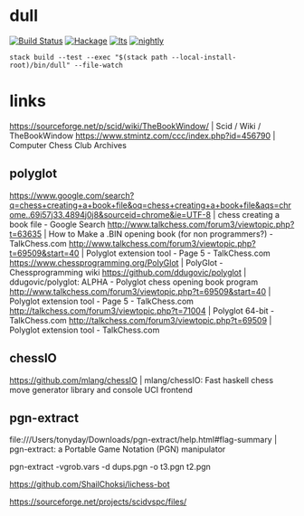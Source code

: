 dull
===

[![Build Status](https://travis-ci.org/tonyday567/dull.svg)](https://travis-ci.org/tonyday567/dull) [![Hackage](https://img.shields.io/hackage/v/dull.svg)](https://hackage.haskell.org/package/dull) [![lts](https://www.stackage.org/package/dull/badge/lts)](http://stackage.org/lts/package/dull) [![nightly](https://www.stackage.org/package/dull/badge/nightly)](http://stackage.org/nightly/package/dull) 

```
stack build --test --exec "$(stack path --local-install-root)/bin/dull" --file-watch
```

links
===

https://sourceforge.net/p/scid/wiki/TheBookWindow/ | Scid / Wiki / TheBookWindow
https://www.stmintz.com/ccc/index.php?id=456790 | Computer Chess Club Archives

polyglot
---

https://www.google.com/search?q=chess+creating+a+book+file&oq=chess+creating+a+book+file&aqs=chrome..69i57j33.4894j0j8&sourceid=chrome&ie=UTF-8 | chess creating a book file - Google Search
http://www.talkchess.com/forum3/viewtopic.php?t=63635 | How to Make a .BIN opening book (for non programmers?) - TalkChess.com
http://www.talkchess.com/forum3/viewtopic.php?t=69509&start=40 | Polyglot extension tool - Page 5 - TalkChess.com
https://www.chessprogramming.org/PolyGlot | PolyGlot - Chessprogramming wiki
https://github.com/ddugovic/polyglot | ddugovic/polyglot: ALPHA - Polyglot chess opening book program
http://www.talkchess.com/forum3/viewtopic.php?t=69509&start=40 | Polyglot extension tool - Page 5 - TalkChess.com
http://talkchess.com/forum3/viewtopic.php?t=71004 | Polyglot 64-bit - TalkChess.com
http://talkchess.com/forum3/viewtopic.php?t=69509 | Polyglot extension tool - TalkChess.com

chessIO
---
https://github.com/mlang/chessIO | mlang/chessIO: Fast haskell chess move generator library and console UCI frontend

pgn-extract
---
file:///Users/tonyday/Downloads/pgn-extract/help.html#flag-summary | pgn-extract: a Portable Game Notation (PGN) manipulator

pgn-extract -vgrob.vars -d dups.pgn -o t3.pgn t2.pgn

https://github.com/ShailChoksi/lichess-bot

https://sourceforge.net/projects/scidvspc/files/
